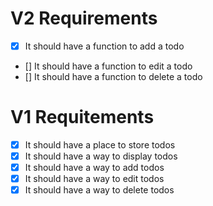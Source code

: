 # V2 Requirements
- [X] It should have a function to add a todo
- [] It should have a function to edit a todo
- [] It should have a function to delete a todo

# V1 Requitements
- [X] It should have a place to store todos
- [X] It should have a way to display todos
- [X] It should have a way to add todos
- [X] It should have a way to edit todos
- [X] It should have a way to delete todos